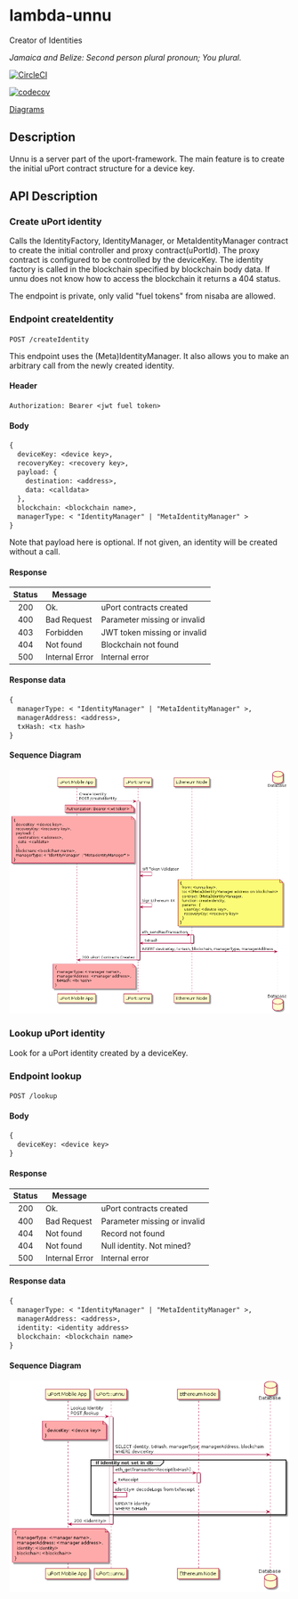 # lambda-unnu
Creator of Identities

_Jamaica and Belize: Second person plural pronoun; You plural._

[![CircleCI](https://circleci.com/gh/uport-project/lambda-unnu.svg?style=svg&circle-token=f536b0a56ba4f26afaf4b2d4dbf29962e9357108)](https://circleci.com/gh/uport-project/lambda-unnu)


[![codecov](https://codecov.io/gh/uport-project/lambda-unnu/branch/master/graph/badge.svg?token=dM67JrwqVX)](https://codecov.io/gh/uport-project/lambda-unnu)


[Diagrams](./diagrams/README.md)

## Description
Unnu is a server part of the uport-framework. The main feature is to create the initial uPort contract structure for a device key.

## API Description

### Create uPort identity
Calls the IdentityFactory, IdentityManager, or MetaIdentityManager contract to create the initial controller and proxy contract(uPortId). The proxy contract is configured to be controlled by the deviceKey. The identity factory is called in the blockchain specified by blockchain body data. If unnu does not know how to access the blockchain it returns a 404 status.

The endpoint is private, only valid "fuel tokens" from nisaba are allowed.

### Endpoint createIdentity

`POST /createIdentity`

This endpoint uses the (Meta)IdentityManager. It also allows you to make an arbitrary call from the newly created identity.

#### Header
```
Authorization: Bearer <jwt fuel token>
```

#### Body
```
{
  deviceKey: <device key>,
  recoveryKey: <recovery key>,
  payload: {
    destination: <address>,
    data: <calldata>
  },
  blockchain: <blockchain name>,
  managerType: < "IdentityManager" | "MetaIdentityManager" >
}
```
Note that payload here is optional. If not given, an identity will be created without a call.

#### Response

| Status |     Message    |                               |
|:------:|----------------|-------------------------------|
| 200    | Ok.            | uPort contracts created       |
| 400    | Bad Request    | Parameter missing or invalid  |
| 403    | Forbidden      | JWT token missing or invalid  |
| 404    | Not found      | Blockchain not found          |
| 500    | Internal Error | Internal error                |

#### Response data
```
{
  managerType: < "IdentityManager" | "MetaIdentityManager" >,
  managerAddress: <address>,
  txHash: <tx hash>
}
```

#### Sequence Diagram

![createIdentity seq diagram](./diagrams/img/createIdentity.seq.png)


### Lookup uPort identity
Look for a uPort identity created by a deviceKey.

### Endpoint lookup

`POST /lookup`

#### Body
```
{
  deviceKey: <device key>
}
```

#### Response

| Status |     Message    |                               |
|:------:|----------------|-------------------------------|
| 200    | Ok.            | uPort contracts created       |
| 400    | Bad Request    | Parameter missing or invalid  |
| 404    | Not found      | Record not found              |
| 404    | Not found      | Null identity. Not mined?     |
| 500    | Internal Error | Internal error                |

#### Response data
```
{
  managerType: < "IdentityManager" | "MetaIdentityManager" >,
  managerAddress: <address>,
  identity: <identity address>
  blockchain: <blockchain name>
}
```

#### Sequence Diagram

![lookup seq diagram](./diagrams/img/lookup.seq.png)

